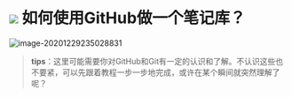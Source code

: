 # ![](https://NothingLin.coding.net/p/picture/d/picture/git/raw/master/2020/12/29/20201229203912.png) 如何使用GitHub做一个笔记库？

![image-20201229235028831](https://NothingLin.coding.net/p/picture/d/picture/git/raw/master/2020/12/30/20201230005128.png)

> **tips**：这里可能需要你对GitHub和Git有一定的认识和了解。不认识这些也不要紧，可以先跟着教程一步一步地完成，或许在某个瞬间就突然理解了呢？

<br>

